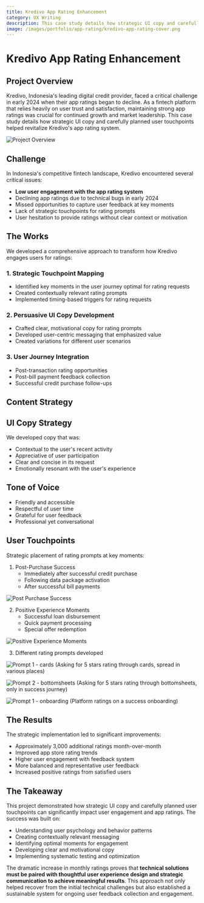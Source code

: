 ```yaml
---
title: Kredivo App Rating Enhancement
category: UX Writing
description: This case study details how strategic UI copy and carefully planned user touchpoints helped revitalize Kredivo's app rating system.
image: /images/portfolio/app-rating/kredivo-app-rating-cover.png
---
```


# Kredivo App Rating Enhancement

## Project Overview

Kredivo, Indonesia's leading digital credit provider, faced a critical challenge in early 2024 when their app ratings began to decline. As a fintech platform that relies heavily on user trust and satisfaction, maintaining strong app ratings was crucial for continued growth and market leadership. This case study details how strategic UI copy and carefully planned user touchpoints helped revitalize Kredivo's app rating system.

![Project Overview](/images/portfolio/app-rating/app-rating-ui.webp)

## Challenge

In Indonesia's competitive fintech landscape, Kredivo encountered several critical issues:

- **Low user engagement with the app rating system**
- Declining app ratings due to technical bugs in early 2024
- Missed opportunities to capture user feedback at key moments
- Lack of strategic touchpoints for rating prompts
- User hesitation to provide ratings without clear context or motivation

## The Works

We developed a comprehensive approach to transform how Kredivo engages users for ratings:

### 1. Strategic Touchpoint Mapping

- Identified key moments in the user journey optimal for rating requests
- Created contextually relevant rating prompts
- Implemented timing-based triggers for rating requests

### 2. Persuasive UI Copy Development

- Crafted clear, motivational copy for rating prompts
- Developed user-centric messaging that emphasized value
- Created variations for different user scenarios

### 3. User Journey Integration

- Post-transaction rating opportunities
- Post-bill payment feedback collection
- Successful credit purchase follow-ups

## Content Strategy

## UI Copy Strategy

We developed copy that was:

- Contextual to the user's recent activity
- Appreciative of user participation
- Clear and concise in its request
- Emotionally resonant with the user's experience

## Tone of Voice

- Friendly and accessible
- Respectful of user time
- Grateful for user feedback
- Professional yet conversational

## User Touchpoints

Strategic placement of rating prompts at key moments:

1. Post-Purchase Success
   - Immediately after successful credit purchase
   - Following data package activation
   - After successful bill payments

![Post Purchase Success](/images/portfolio/app-rating/app-rating-post-purchase.webp)

2. Positive Experience Moments
   - Successful loan disbursement
   - Quick payment processing
   - Special offer redemption

![Positive Experience Moments](/images/portfolio/app-rating/app-rating-positive-exp.webp)

3. Different rating prompts developed

![Prompt 1 - cards](/images/portfolio/app-rating/app-rating-prompt1.webp)
(Asking for 5 stars rating through cards, spread in various places)

![Prompt 2 - bottomsheets](/images/portfolio/app-rating/app-rating-prompt2.webp)
(Asking for 5 stars rating through bottomsheets, only in success journey)

![Prompt 1 - onboarding](/images/portfolio/app-rating/app-rating-prompt3.webp)
(Platform ratings on a success onboarding)

## The Results

The strategic implementation led to significant improvements:

- Approximately 3,000 additional ratings month-over-month
- Improved app store rating trends
- Higher user engagement with feedback system
- More balanced and representative user feedback
- Increased positive ratings from satisfied users

## The Takeaway

This project demonstrated how strategic UI copy and carefully planned user touchpoints can significantly impact user engagement and app ratings. The success was built on:

- Understanding user psychology and behavior patterns
- Creating contextually relevant messaging
- Identifying optimal moments for engagement
- Developing clear and motivational copy
- Implementing systematic testing and optimization

The dramatic increase in monthly ratings proves that **technical solutions must be paired with thoughtful user experience design and strategic communication to achieve meaningful results**. This approach not only helped recover from the initial technical challenges but also established a sustainable system for ongoing user feedback collection and engagement.

